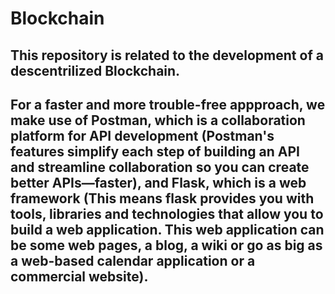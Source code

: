 # Blockchain

## This repository is related to the development of a descentrilized Blockchain. 
## For a faster and more trouble-free appproach, we make use of Postman, which is a collaboration platform for API development (Postman's features simplify each step of building an API and streamline collaboration so you can create better APIs—faster), and Flask, which is a web framework (This means flask provides you with tools, libraries and technologies that allow you to build a web application. This web application can be some web pages, a blog, a wiki or go as big as a web-based calendar application or a commercial website).
